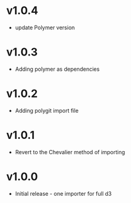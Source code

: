 v1.0.4
==================
* update Polymer version

v1.0.3
==================
* Adding polymer as dependencies

v1.0.2
==================
* Adding polygit import file

v1.0.1
==================
* Revert to the Chevalier method of importing

v1.0.0
==================
* Initial release - one importer for full d3
